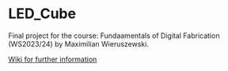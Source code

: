 # LED_Cube
Final project for the course: Fundaamentals of Digital Fabrication (WS2023/24) by Maximilian Wieruszewski. 

[Wiki for further information](https://github.com/MaxWieruszewski/LED_Cube/wiki)
